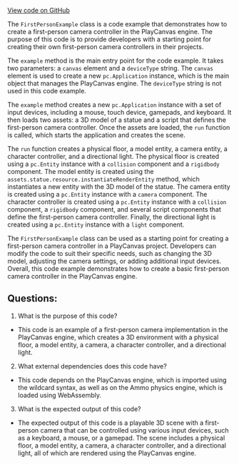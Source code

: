[View code on GitHub](https://github.com/playcanvas/engine/examples/src/examples/camera/first-person.tsx)

The `FirstPersonExample` class is a code example that demonstrates how to create a first-person camera controller in the PlayCanvas engine. The purpose of this code is to provide developers with a starting point for creating their own first-person camera controllers in their projects. 

The `example` method is the main entry point for the code example. It takes two parameters: a `canvas` element and a `deviceType` string. The `canvas` element is used to create a new `pc.Application` instance, which is the main object that manages the PlayCanvas engine. The `deviceType` string is not used in this code example.

The `example` method creates a new `pc.Application` instance with a set of input devices, including a mouse, touch device, gamepads, and keyboard. It then loads two assets: a 3D model of a statue and a script that defines the first-person camera controller. Once the assets are loaded, the `run` function is called, which starts the application and creates the scene.

The `run` function creates a physical floor, a model entity, a camera entity, a character controller, and a directional light. The physical floor is created using a `pc.Entity` instance with a `collision` component and a `rigidbody` component. The model entity is created using the `assets.statue.resource.instantiateRenderEntity` method, which instantiates a new entity with the 3D model of the statue. The camera entity is created using a `pc.Entity` instance with a `camera` component. The character controller is created using a `pc.Entity` instance with a `collision` component, a `rigidbody` component, and several script components that define the first-person camera controller. Finally, the directional light is created using a `pc.Entity` instance with a `light` component.

The `FirstPersonExample` class can be used as a starting point for creating a first-person camera controller in a PlayCanvas project. Developers can modify the code to suit their specific needs, such as changing the 3D model, adjusting the camera settings, or adding additional input devices. Overall, this code example demonstrates how to create a basic first-person camera controller in the PlayCanvas engine.
## Questions: 
 1. What is the purpose of this code?
- This code is an example of a first-person camera implementation in the PlayCanvas engine, which creates a 3D environment with a physical floor, a model entity, a camera, a character controller, and a directional light.

2. What external dependencies does this code have?
- This code depends on the PlayCanvas engine, which is imported using the wildcard syntax, as well as on the Ammo physics engine, which is loaded using WebAssembly.

3. What is the expected output of this code?
- The expected output of this code is a playable 3D scene with a first-person camera that can be controlled using various input devices, such as a keyboard, a mouse, or a gamepad. The scene includes a physical floor, a model entity, a camera, a character controller, and a directional light, all of which are rendered using the PlayCanvas engine.